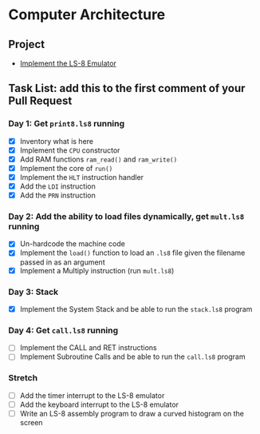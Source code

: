 # Computer Architecture

## Project

-  [Implement the LS-8 Emulator](ls8/)

## Task List: add this to the first comment of your Pull Request

### Day 1: Get `print8.ls8` running

-  [x] Inventory what is here
-  [x] Implement the `CPU` constructor
-  [x] Add RAM functions `ram_read()` and `ram_write()`
-  [x] Implement the core of `run()`
-  [x] Implement the `HLT` instruction handler
-  [x] Add the `LDI` instruction
-  [x] Add the `PRN` instruction

### Day 2: Add the ability to load files dynamically, get `mult.ls8` running

-  [x] Un-hardcode the machine code
-  [x] Implement the `load()` function to load an `.ls8` file given the filename
       passed in as an argument
-  [x] Implement a Multiply instruction (run `mult.ls8`)

### Day 3: Stack

-  [x] Implement the System Stack and be able to run the `stack.ls8` program

### Day 4: Get `call.ls8` running

-  [ ] Implement the CALL and RET instructions
-  [ ] Implement Subroutine Calls and be able to run the `call.ls8` program

### Stretch

-  [ ] Add the timer interrupt to the LS-8 emulator
-  [ ] Add the keyboard interrupt to the LS-8 emulator
-  [ ] Write an LS-8 assembly program to draw a curved histogram on the screen

